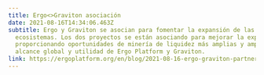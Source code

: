 ```yaml
---
title: Ergo<>Graviton asociación
date: 2021-08-16T14:34:06.463Z
subtitle: Ergo y Graviton se asocian para fomentar la expansión de las multichains de los dos
  ecosistemas. Los dos proyectos se están asociando para mejorar la experiencia cross-chain
  proporcionando oportunidades de minería de liquidez más amplias y ampliando el
  alcance global y utilidad de Ergo Platform y Graviton.
link: https://ergoplatform.org/en/blog/2021-08-16-ergo-graviton-partnership/
---
```

